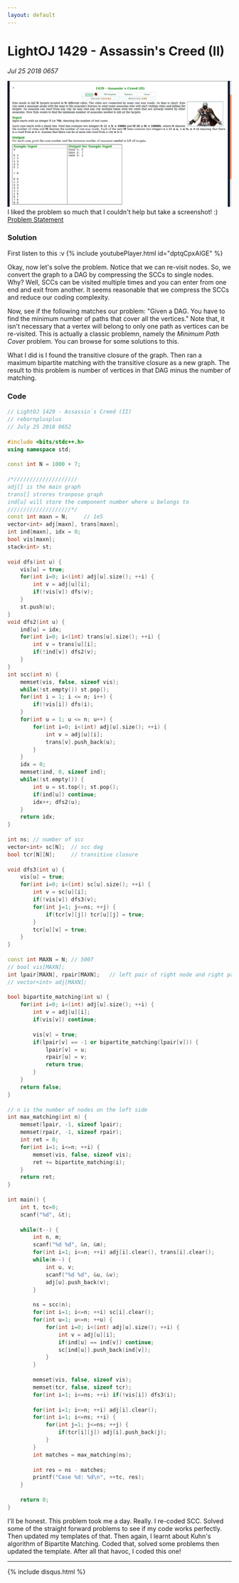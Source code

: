 ```yaml
---
layout: default
---
```


# LightOJ 1429 - Assassin's Creed (II)
_Jul 25 2018 0657_

![Statement Screenshot](./lo-1429-statement.png)<br/>
I liked the problem so much that I couldn't help but take a screenshot! :) [Problem Statement](http://lightoj.com/volume_showproblem.php?problem=1429)

### Solution

First listen to this :v 
{% include youtubePlayer.html id="dptqCpxAIGE" %}

Okay, now let's solve the problem. Notice that we can re-visit nodes. So, we convert the graph to a DAG by compressing the SCCs to single nodes. Why?  Well, SCCs can be visited multiple times and you can enter from one end and exit from another. It seems reasonable that we compress the SCCs and reduce our coding complexity.

Now, see if the following matches our problem: "Given a DAG. You have to find the minimum number of paths that cover all the vertices." Note that, it isn't necessary that a vertex will belong to only one path as vertices can be re-visited. This is actually a classic problemn, namely the *Minimum Path Cover* problem. You can browse for some solutions to this.

What I did is I found the transitive closure of the graph. Then ran a maximum bipartite matching with the transitive closure as a new graph. The result to this problem is number of vertices in that DAG minus the number of matching.

### Code
```cpp
// LightOJ 1429 - Assassin`s Creed (II)
// rebornplusplus
// July 25 2018 0652

#include <bits/stdc++.h>
using namespace std;

const int N = 1000 + 7;

/*////////////////////
adj[] is the main graph
trans[] strores tranpose graph
ind[u] will store the component number where u belongs to
////////////////////*/
const int maxn = N; 	// 1e5
vector<int> adj[maxn], trans[maxn]; 
int ind[maxn], idx = 0; 
bool vis[maxn];
stack<int> st; 

void dfs(int u) {
	vis[u] = true;
	for(int i=0; i<(int) adj[u].size(); ++i) {
		int v = adj[u][i];
		if(!vis[v]) dfs(v);
	}
	st.push(u);
}
void dfs2(int u) {
	ind[u] = idx;
	for(int i=0; i<(int) trans[u].size(); ++i) {
		int v = trans[u][i];
		if(!ind[v]) dfs2(v);
	}
}
int scc(int n) {
	memset(vis, false, sizeof vis);
	while(!st.empty()) st.pop();
	for(int i = 1; i <= n; i++) {
		if(!vis[i]) dfs(i);
	}
	for(int u = 1; u <= n; u++) {
		for(int i=0; i<(int) adj[u].size(); ++i) {
			int v = adj[u][i];
			trans[v].push_back(u);
		}
	}
	idx = 0;
	memset(ind, 0, sizeof ind);
	while(!st.empty()) {
		int u = st.top(); st.pop();
		if(ind[u]) continue; 
		idx++; dfs2(u); 
	}
	return idx;
}

int ns;	// number of scc
vector<int> sc[N];	// scc dag
bool tcr[N][N];		// transitive closure

void dfs3(int u) {
	vis[u] = true;
	for(int i=0; i<(int) sc[u].size(); ++i) {
		int v = sc[u][i];
		if(!vis[v]) dfs3(v);
		for(int j=1; j<=ns; ++j) {
			if(tcr[v][j]) tcr[u][j] = true;
		}
		tcr[u][v] = true;
	}
}

const int MAXN = N;	// 5007
// bool vis[MAXN];
int lpair[MAXN], rpair[MAXN];	// left pair of right node and right pair of left node
// vector<int> adj[MAXN];

bool bipartite_matching(int u) {
	for(int i=0; i<(int) adj[u].size(); ++i) {
		int v = adj[u][i];
		if(vis[v]) continue;
		
		vis[v] = true;
		if(lpair[v] == -1 or bipartite_matching(lpair[v])) {
			lpair[v] = u;
			rpair[u] = v;
			return true;
		}
	}
	return false;
}

// n is the number of nodes on the left side
int max_matching(int n) {
	memset(lpair, -1, sizeof lpair);
	memset(rpair, -1, sizeof rpair);
	int ret = 0;
	for(int i=1; i<=n; ++i) {
		memset(vis, false, sizeof vis);
		ret += bipartite_matching(i);
	}
	return ret;
}

int main() {
	int t, tc=0;
	scanf("%d", &t);
	
	while(t--) {
		int n, m;
		scanf("%d %d", &n, &m);
		for(int i=1; i<=n; ++i) adj[i].clear(), trans[i].clear();
		while(m--) {
			int u, v;
			scanf("%d %d", &u, &v);
			adj[u].push_back(v);
		}
		
		ns = scc(n);
		for(int i=1; i<=n; ++i) sc[i].clear();
		for(int u=1; u<=n; ++u) {
			for(int i=0; i<(int) adj[u].size(); ++i) {
				int v = adj[u][i];
				if(ind[u] == ind[v]) continue;
				sc[ind[u]].push_back(ind[v]);
			}
		}

		memset(vis, false, sizeof vis);
		memset(tcr, false, sizeof tcr);
		for(int i=1; i<=ns; ++i) if(!vis[i]) dfs3(i);
		
		for(int i=1; i<=n; ++i) adj[i].clear();
		for(int i=1; i<=ns; ++i) {
			for(int j=1; j<=ns; ++j) {
				if(tcr[i][j]) adj[i].push_back(j);
			}
		}
		int matches = max_matching(ns);

		int res = ns - matches;
		printf("Case %d: %d\n", ++tc, res);
	}

	return 0;
}
```

I'll be honest. This problem took me a day. Really. I re-coded SCC. Solved some of the straight forward problems to see if my code works perfectly. Then updated my templates of that. Then again, I learnt about Kuhn's algorithm of Bipartite Matching. Coded that, solved some problems then updated the template. After all that havoc, I coded this one!

***

{% include disqus.html %}
